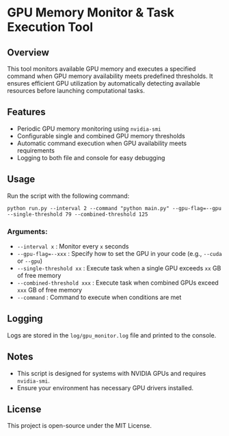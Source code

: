 





# GPU Memory Monitor & Task Execution Tool

## Overview

This tool monitors available GPU memory and executes a specified command when GPU memory availability meets predefined thresholds. It ensures efficient GPU utilization by automatically detecting available resources before launching computational tasks.

## Features

- Periodic GPU memory monitoring using `nvidia-smi`
- Configurable single and combined GPU memory thresholds
- Automatic command execution when GPU availability meets requirements
- Logging to both file and console for easy debugging

## Usage

Run the script with the following command:

```
python run.py --interval 2 --command "python main.py" --gpu-flag=--gpu --single-threshold 79 --combined-threshold 125
```

### Arguments:

- `--interval x` : Monitor every `x` seconds
- `--gpu-flag=--xxx` : Specify how to set the GPU in your code (e.g., `--cuda` or `--gpu`)
- `--single-threshold xx` : Execute task when a single GPU exceeds `xx` GB of free memory
- `--combined-threshold xxx` : Execute task when combined GPUs exceed `xxx` GB of free memory
- `--command` : Command to execute when conditions are met

## Logging

Logs are stored in the `log/gpu_monitor.log` file and printed to the console.

## Notes

- This script is designed for systems with NVIDIA GPUs and requires `nvidia-smi`.
- Ensure your environment has necessary GPU drivers installed.

## License

This project is open-source under the MIT License.
